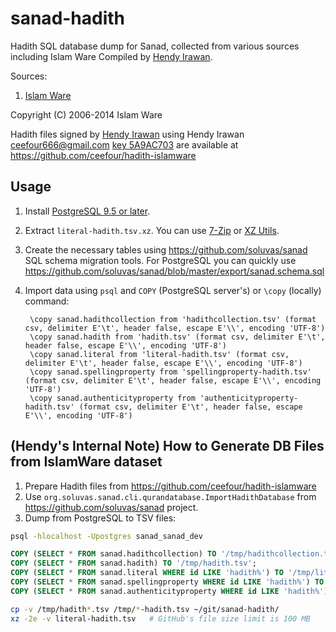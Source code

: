 sanad-hadith
============

Hadith SQL database dump for Sanad, collected from various sources including Islam Ware
Compiled by [Hendy Irawan](http://www.hendyirawan.com/).

Sources:

1. [Islam Ware](https://www.islamware.com/app/downloads)

Copyright (C) 2006-2014 Islam Ware

Hadith files signed by [Hendy Irawan](http://www.hendyirawan.com)
using Hendy Irawan <ceefour666@gmail.com> [key 5A9AC703](https://keyserver.pgp.com/vkd/DownloadKey.event?keyid=0xFEDB960B5A9AC703) 
are available at https://github.com/ceefour/hadith-islamware

## Usage

1. Install [PostgreSQL 9.5 or later](http://www.postgresql.org/).
2. Extract `literal-hadith.tsv.xz`. You can use [7-Zip](http://www.7-zip.org/) or [XZ Utils](http://tukaani.org/xz/).
3. Create the necessary tables using https://github.com/soluvas/sanad SQL schema migration tools.
    For PostgreSQL you can quickly use https://github.com/soluvas/sanad/blob/master/export/sanad.schema.sql

4. Import data using `psql` and `COPY` (PostgreSQL server's) or `\copy` (locally) command:

        \copy sanad.hadithcollection from 'hadithcollection.tsv' (format csv, delimiter E'\t', header false, escape E'\\', encoding 'UTF-8')
        \copy sanad.hadith from 'hadith.tsv' (format csv, delimiter E'\t', header false, escape E'\\', encoding 'UTF-8')
        \copy sanad.literal from 'literal-hadith.tsv' (format csv, delimiter E'\t', header false, escape E'\\', encoding 'UTF-8')
        \copy sanad.spellingproperty from 'spellingproperty-hadith.tsv' (format csv, delimiter E'\t', header false, escape E'\\', encoding 'UTF-8')
        \copy sanad.authenticityproperty from 'authenticityproperty-hadith.tsv' (format csv, delimiter E'\t', header false, escape E'\\', encoding 'UTF-8')

## (Hendy's Internal Note) How to Generate DB Files from IslamWare dataset

1. Prepare Hadith files from https://github.com/ceefour/hadith-islamware
2. Use `org.soluvas.sanad.cli.qurandatabase.ImportHadithDatabase` from https://github.com/soluvas/sanad project.
3. Dump from PostgreSQL to TSV files:

```bash
psql -hlocalhost -Upostgres sanad_sanad_dev
```

```sql
COPY (SELECT * FROM sanad.hadithcollection) TO '/tmp/hadithcollection.tsv';
COPY (SELECT * FROM sanad.hadith) TO '/tmp/hadith.tsv';
COPY (SELECT * FROM sanad.literal WHERE id LIKE 'hadith%') TO '/tmp/literal-hadith.tsv';
COPY (SELECT * FROM sanad.spellingproperty WHERE id LIKE 'hadith%') TO '/tmp/spellingproperty-hadith.tsv';
COPY (SELECT * FROM sanad.authenticityproperty WHERE id LIKE 'hadith%') TO '/tmp/authenticityproperty-hadith.tsv';
```

```bash
cp -v /tmp/hadith*.tsv /tmp/*-hadith.tsv ~/git/sanad-hadith/
xz -2e -v literal-hadith.tsv   # GitHub's file size limit is 100 MB
```
